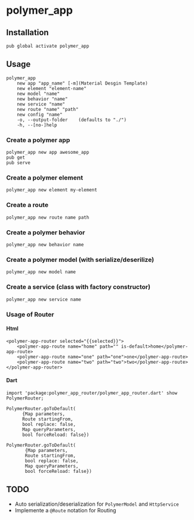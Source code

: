 # polymer_app

## Installation

    pub global activate polymer_app
    
## Usage

    polymer_app 
        new app "app_name" [-m](Material Desgin Template)
        new element "element-name"
        new model "name"
        new behavior "name"
        new service "name"
        new route "name" "path"
        new config "name"
        -o, --output-folder    (defaults to "./")
        -h, --[no-]help  

### Create a polymer app

    polymer_app new app awesome_app
    pub get
    pub serve

### Create a polymer element

    polymer_app new element my-element
    
### Create a route

    polymer_app new route name path   

### Create a polymer behavior

    polymer_app new behavior name
    
### Create a polymer model (with serialize/deserilize)

    polymer_app new model name
    
### Create a service (class with factory constructor)

    polymer_app new service name
    
### Usage of Router

#### Html

    <polymer-app-router selected="{{selected}}">
        <polymer-app-route name="home" path="" is-default>home</polymer-app-route>
        <polymer-app-route name="one" path="one">one</polymer-app-route>
        <polymer-app-route name="two" path="two">two</polymer-app-route>
    </polymer-app-router>
    
#### Dart

    import 'package:polymer_app_router/polymer_app_router.dart' show PolymerRouter;
    
    PolymerRouter.goToDefault(
          {Map parameters,
          Route startingFrom,
          bool replace: false,
          Map queryParameters,
          bool forceReload: false})
          
    PolymerRouter.goToDefault(
           {Map parameters,
           Route startingFrom,
           bool replace: false,
           Map queryParameters,
           bool forceReload: false})
   
## TODO

 * Auto serialization/deserialization for ```PolymerModel``` and ```HttpService```
 * Implemente a ```@Route``` notation for Routing
